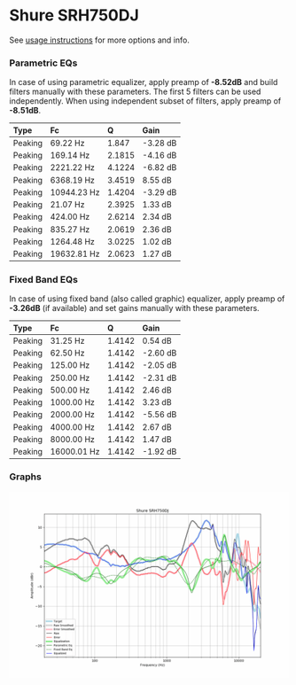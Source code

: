 # Shure SRH750DJ
See [usage instructions](https://github.com/jaakkopasanen/AutoEq#usage) for more options and info.

### Parametric EQs
In case of using parametric equalizer, apply preamp of **-8.52dB** and build filters manually
with these parameters. The first 5 filters can be used independently.
When using independent subset of filters, apply preamp of **-8.51dB**.

| Type    | Fc          |      Q | Gain     |
|:--------|:------------|:-------|:---------|
| Peaking | 69.22 Hz    | 1.847  | -3.28 dB |
| Peaking | 169.14 Hz   | 2.1815 | -4.16 dB |
| Peaking | 2221.22 Hz  | 4.1224 | -6.82 dB |
| Peaking | 6368.19 Hz  | 3.4519 | 8.55 dB  |
| Peaking | 10944.23 Hz | 1.4204 | -3.29 dB |
| Peaking | 21.07 Hz    | 2.3925 | 1.33 dB  |
| Peaking | 424.00 Hz   | 2.6214 | 2.34 dB  |
| Peaking | 835.27 Hz   | 2.0619 | 2.36 dB  |
| Peaking | 1264.48 Hz  | 3.0225 | 1.02 dB  |
| Peaking | 19632.81 Hz | 2.0623 | 1.27 dB  |

### Fixed Band EQs
In case of using fixed band (also called graphic) equalizer, apply preamp of **-3.26dB**
(if available) and set gains manually with these parameters.

| Type    | Fc          |      Q | Gain     |
|:--------|:------------|:-------|:---------|
| Peaking | 31.25 Hz    | 1.4142 | 0.54 dB  |
| Peaking | 62.50 Hz    | 1.4142 | -2.60 dB |
| Peaking | 125.00 Hz   | 1.4142 | -2.05 dB |
| Peaking | 250.00 Hz   | 1.4142 | -2.31 dB |
| Peaking | 500.00 Hz   | 1.4142 | 2.46 dB  |
| Peaking | 1000.00 Hz  | 1.4142 | 3.23 dB  |
| Peaking | 2000.00 Hz  | 1.4142 | -5.56 dB |
| Peaking | 4000.00 Hz  | 1.4142 | 2.67 dB  |
| Peaking | 8000.00 Hz  | 1.4142 | 1.47 dB  |
| Peaking | 16000.01 Hz | 1.4142 | -1.92 dB |

### Graphs
![](./Shure%20SRH750DJ.png)